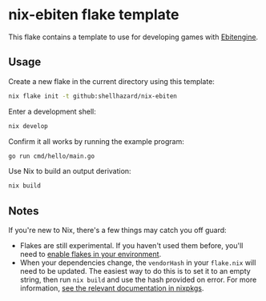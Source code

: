 # nix-ebiten flake template

This flake contains a template to use for developing games with [Ebitengine](https://ebitengine.org/).

## Usage

Create a new flake in the current directory using this template:
```sh
nix flake init -t github:shellhazard/nix-ebiten
```

Enter a development shell:
```sh
nix develop
```

Confirm it all works by running the example program:
```sh
go run cmd/hello/main.go
```

Use Nix to build an output derivation:
```sh
nix build
```

## Notes

If you're new to Nix, there's a few things may catch you off guard:
- Flakes are still experimental. If you haven't used them before, you'll need to [enable flakes in your environment](https://wiki.nixos.org/wiki/Flakes).
- When your dependencies change, the `vendorHash` in your `flake.nix` will need to be updated. The easiest way to do this is to set it to an empty string, then run `nix build` and use the hash provided on error. For more information, [see the relevant documentation in nixpkgs](https://github.com/NixOS/nixpkgs/blob/master/doc/languages-frameworks/go.section.md#vendorhash-var-go-vendorhash).

